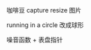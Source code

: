 <!-- 螺旋曲线 与 图像 -->
<!-- 导出 GIF 或者 webm 改为 全局方法 -->
咖啡豆
capture resize 图片

running in a circle 改成球形

噪音函数 + 表盘指针